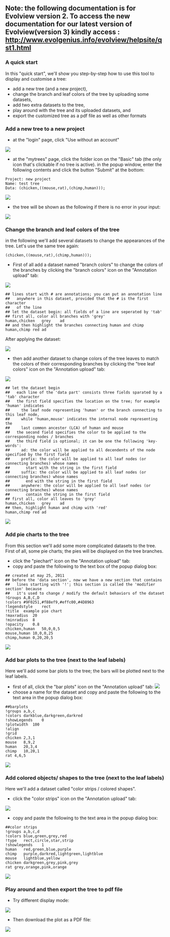 ## Note: the following documentation is for Evolview version 2. To access the new documentation for our latest version of Evolview(version 3) kindly access : http://www.evolgenius.info/evolview/helpsite/qst1.html
### A quick start
In this "quick start", we'll show you step-by-step how to use this tool to display and customise a tree:

* add a new tree (and a new project),
* change the branch and leaf colors of the tree by uploading some datasets,
* add two extra datasets to the tree,
* play around with the tree and its uploaded datasets, and
* export the customized tree as a pdf file as well as other formats

### Add a new tree to a new project
* at the "login" page, click "Use without an account"

![](images/QuickStart_login.png)

* at the "mytrees" page, click the folder icon on the "Basic" tab (the only icon that's clickable if no tree is active). in the popup window, enter the following contents and click the button "Submit" at the bottom:

```
Project: new project
Name: test tree
Data: (chicken,((mouse,rat),(chimp,human)));
```

![](images/QuickStart_add_a_tree.png)

* the tree will be shown as the following if there is no error in your input:

![](images/QuickStart_example_tree.png)

### Change the branch and leaf colors of the tree
in the following we'll add several datasets to change the appearances of the tree.
Let's use the same tree again:

```
(chicken,((mouse,rat),(chimp,human)));
```

* First of all add a dataset named "branch colors" to change the colors of the branches by clicking the "branch colors" icon on the "Annotation upload" tab:

![](images/QuickStart_uploaddata4branchcolor.png)

```
## lines start with # are annotations; you can put an annotation line
##   anywhere in this dataset, provided that the # is the first character
##   of the line
## let the dataset begin: all fields of a line are seperated by 'tab'
## first all, color all branches with 'grey'
human,chicken	grey	ad
## and then highlight the branches connecting human and chimp
human,chimp	red	ad
```

After applying the dataset:

![](images/QuickStart_branch_color_added_quick_start.png)

* then add another dataset to change colors of the tree leaves to match the colors of their corresponding branches by clicking the "tree leaf colors" icon on the "Annotation upload" tab:

![](images/QuickStart_leafcolor_button.png)

```
## let the dataset begin
##   each line of the 'data part' consists three fields sparated by a 'tab' character
##   the first field specifies the location on the tree; for example 'human' indicates
##     the leaf node representing 'human' or the branch connecting to this leaf node,
##     while 'human,mouse' indicates the internal node representing the
##     last common ancester (LCA) of human and mouse
##   the second field specifies the color to be applied to the corresponding nodes / branches
##   the third field is optional; it can be one the following 'key-words':
##     ad: the color will be applied to all decendents of the node specified by the first field
##     prefix: the color will be applied to all leaf nodes (or connecting branches) whose names
##       start with the string in the first field
##     suffix: the color will be applied to all leaf nodes (or connecting branches) whose names
##       end with the string in the first field
##     anywhere: the color will be applied to all leaf nodes (or connecting branches) whose names
##       contain the string in the first field
## first all, color all leaves to 'grey'
human,chicken	grey	ad
## then, highlight human and chimp with 'red'
human,chimp	red	ad
```

![](images/QuickStart_leaf_color_quick_start.png)

### Add pie charts to the tree
From this section we'll add some more complicated datasets to the tree.
First of all, some pie charts; the pies will be displayed on the tree branches.
* click the "piechart" icon on the "Annotation upload" tab:
* copy and paste the following to the text box of the popup dialog box:

```
## created at may 25, 2011
## before the 'data section', now we have a new section that contains
##   lines starting with '!'; this section is called the 'modifier section' because
##   it's used to change / modify the default behaviors of the dataset
!Groups	A,B,C,D
!colors	#9F0251,#f88ef9,#effc00,#4D8963
!legendstyle	rect
!title	example pie chart
!maxradius	20
!minradius	8
!opacity	0.8
chicken,human	50,0,0,5
mouse,human	10,0,0,25
chimp,human	0,20,20,5
```

![](images/QuickStart_piechart_quick_start.png)

### Add bar plots to the tree (next to the leaf labels)
Here we'll add some bar plots to the tree; the bars will be plotted next to the leaf labels.
* first of all, click the "bar plots" icon on the "Annotation upload" tab:
![](images/QuickStart_toolbar_barplot_button.png)
* choose a name for the dataset and copy and paste the following to the text area in the popup dialog box:

```
##barplots
!groups	a,b,c
!colors	darkblue,darkgreen,darkred
!showLegends	0
!plotwidth	100
!align
!grid
chicken	2,3,1
mouse	8,9,2
human	20,3,4
chimp	10,20,1
rat	4,6,5
```

![](images/QuickStart_barplot_quick_start.png)

### Add colored objects/ shapes to the tree (next to the leaf labels)
Here we'll add a dataset called "color strips / colored shapes".
* click the "color strips" icon on the "Annotation upload" tab:

![](images/QuickStart_toolbar_colorstrips_shapes.png)

* copy and paste the following to the text area in the popup dialog box:

```
##color strips
!groups	a,b,c,d
!colors	blue,green,grey,red
!type	rect,circle,star,strip
!showlegends	1
human	red,green,blue,purple
chimp	purple,darkred,lightgreen,lightblue
mouse	lightblue,yellow
chicken	darkgreen,grey,pink,grey
rat	grey,orange,pink,orange
```

![](images/QuickStart_colored_strips_quick_start.png)

### Play around and then export the tree to pdf file
* Try different display mode:

![](images/QuickStart_circular_mode_quick_start.png)

* Then download the plot as a PDF file:

![](images/QuickStart_toolbar_export2pdf.png)
